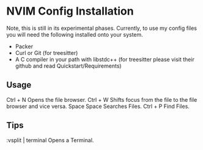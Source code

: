 # NVIM Config Installation

Note, this is still in its experimental phases. Currently, to use my config files you will need the following installed onto your system.

- Packer
- Curl or Git (for treesitter)
- A C compiler in your path with libstdc++ (for treesitter please visit their github and read Quickstart/Requirements)

## Usage

Ctrl + N        Opens the file browser.
Ctrl + W        Shifts focus from the file to the file browser and vice versa.
Space Space     Searches Files.
Ctrl + P        Find Files.

## Tips

:vsplit | terminal      Opens a Terminal.



